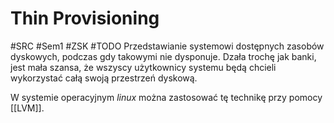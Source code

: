 # Thin Provisioning
#SRC #Sem1 #ZSK 
#TODO 
Przedstawianie systemowi dostępnych zasobów dyskowych, podczas gdy takowymi nie dysponuje. Dzała trochę jak banki, jest mała szansa, że wszyscy użytkownicy systemu będą chcieli wykorzystać całą swoją przestrzeń dyskową.

W systemie operacyjnym _linux_ można zastosować tę technikę przy pomocy [[LVM]].


